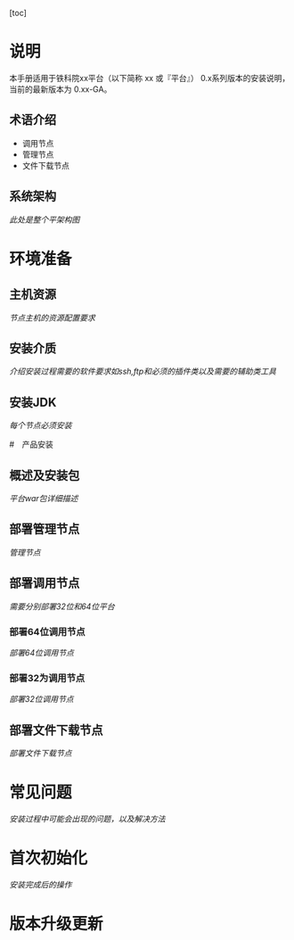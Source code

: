 [toc]

# 说明
本手册适用于铁科院xx平台（以下简称 xx 或『平台』） 0.x系列版本的安装说明，当前的最新版本为 0.xx-GA。
## 术语介绍

* 调用节点
* 管理节点
* 文件下载节点

## 系统架构
*此处是整个平架构图*

# 环境准备
 
## 主机资源
 *节点主机的资源配置要求*

## 安装介质
*介绍安装过程需要的软件要求如ssh,ftp和必须的插件类以及需要的辅助类工具*
## 安装JDK
*每个节点必须安装*


#　产品安装

## 概述及安装包
*平台war包详细描述*
## 部署管理节点
*管理节点*
## 部署调用节点
*需要分别部署32位和64位平台*
### 部署64位调用节点
*部署64位调用节点*
### 部署32为调用节点
*部署32位调用节点*
## 部署文件下载节点
*部署文件下载节点*
# 常见问题
*安装过程中可能会出现的问题，以及解决方法*
# 首次初始化
*安装完成后的操作*

# 版本升级更新
